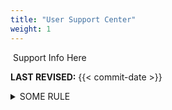 ```yaml
---
title: "User Support Center"
weight: 1
---
```

​​
Support Info Here

**LAST REVISED:** {{< commit-date >}}

<details>
  <summary>SOME RULE</summary>

> This is a quote
>
> - So DO this thing

</details>
